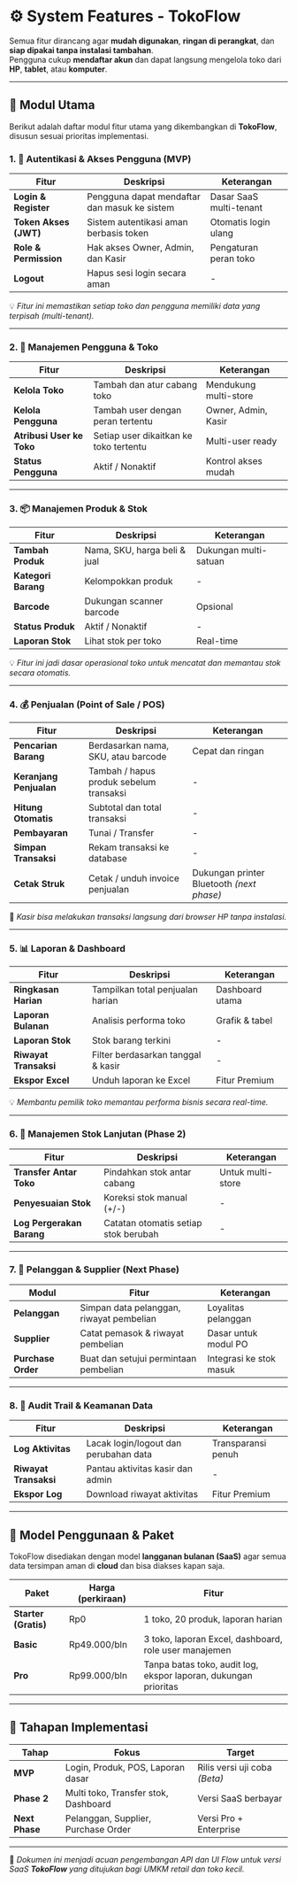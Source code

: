 # ⚙️ System Features - TokoFlow

Semua fitur dirancang agar **mudah digunakan**, **ringan di perangkat**, dan **siap dipakai tanpa instalasi tambahan**.  
Pengguna cukup **mendaftar akun** dan dapat langsung mengelola toko dari **HP**, **tablet**, atau **komputer**.

---

## 🧩 Modul Utama

Berikut adalah daftar modul fitur utama yang dikembangkan di **TokoFlow**, disusun sesuai prioritas implementasi.

### 1. 🔐 Autentikasi & Akses Pengguna (MVP)

| Fitur                 | Deskripsi                                    | Keterangan              |
| --------------------- | -------------------------------------------- | ----------------------- |
| **Login & Register**  | Pengguna dapat mendaftar dan masuk ke sistem | Dasar SaaS multi-tenant |
| **Token Akses (JWT)** | Sistem autentikasi aman berbasis token       | Otomatis login ulang    |
| **Role & Permission** | Hak akses Owner, Admin, dan Kasir            | Pengaturan peran toko   |
| **Logout**            | Hapus sesi login secara aman                 | -                       |

💡 _Fitur ini memastikan setiap toko dan pengguna memiliki data yang terpisah (multi-tenant)._

---

### 2. 🏬 Manajemen Pengguna & Toko

| Fitur                     | Deskripsi                              | Keterangan            |
| ------------------------- | -------------------------------------- | --------------------- |
| **Kelola Toko**           | Tambah dan atur cabang toko            | Mendukung multi-store |
| **Kelola Pengguna**       | Tambah user dengan peran tertentu      | Owner, Admin, Kasir   |
| **Atribusi User ke Toko** | Setiap user dikaitkan ke toko tertentu | Multi-user ready      |
| **Status Pengguna**       | Aktif / Nonaktif                       | Kontrol akses mudah   |

---

### 3. 📦 Manajemen Produk & Stok

| Fitur               | Deskripsi                    | Keterangan            |
| ------------------- | ---------------------------- | --------------------- |
| **Tambah Produk**   | Nama, SKU, harga beli & jual | Dukungan multi-satuan |
| **Kategori Barang** | Kelompokkan produk           | -                     |
| **Barcode**         | Dukungan scanner barcode     | Opsional              |
| **Status Produk**   | Aktif / Nonaktif             | -                     |
| **Laporan Stok**    | Lihat stok per toko          | Real-time             |

💡 _Fitur ini jadi dasar operasional toko untuk mencatat dan memantau stok secara otomatis._

---

### 4. 💰 Penjualan (Point of Sale / POS)

| Fitur                   | Deskripsi                               | Keterangan                                |
| ----------------------- | --------------------------------------- | ----------------------------------------- |
| **Pencarian Barang**    | Berdasarkan nama, SKU, atau barcode     | Cepat dan ringan                          |
| **Keranjang Penjualan** | Tambah / hapus produk sebelum transaksi | -                                         |
| **Hitung Otomatis**     | Subtotal dan total transaksi            | -                                         |
| **Pembayaran**          | Tunai / Transfer                        | -                                         |
| **Simpan Transaksi**    | Rekam transaksi ke database             | -                                         |
| **Cetak Struk**         | Cetak / unduh invoice penjualan         | Dukungan printer Bluetooth _(next phase)_ |

📱 _Kasir bisa melakukan transaksi langsung dari browser HP tanpa instalasi._

---

### 5. 📊 Laporan & Dashboard

| Fitur                 | Deskripsi                          | Keterangan      |
| --------------------- | ---------------------------------- | --------------- |
| **Ringkasan Harian**  | Tampilkan total penjualan harian   | Dashboard utama |
| **Laporan Bulanan**   | Analisis performa toko             | Grafik & tabel  |
| **Laporan Stok**      | Stok barang terkini                | -               |
| **Riwayat Transaksi** | Filter berdasarkan tanggal & kasir | -               |
| **Ekspor Excel**      | Unduh laporan ke Excel             | Fitur Premium   |

💡 _Membantu pemilik toko memantau performa bisnis secara real-time._

---

### 6. 🔁 Manajemen Stok Lanjutan (Phase 2)

| Fitur                     | Deskripsi                            | Keterangan        |
| ------------------------- | ------------------------------------ | ----------------- |
| **Transfer Antar Toko**   | Pindahkan stok antar cabang          | Untuk multi-store |
| **Penyesuaian Stok**      | Koreksi stok manual (+/-)            | -                 |
| **Log Pergerakan Barang** | Catatan otomatis setiap stok berubah | -                 |

---

### 7. 👥 Pelanggan & Supplier (Next Phase)

| Modul              | Fitur                                    | Keterangan              |
| ------------------ | ---------------------------------------- | ----------------------- |
| **Pelanggan**      | Simpan data pelanggan, riwayat pembelian | Loyalitas pelanggan     |
| **Supplier**       | Catat pemasok & riwayat pembelian        | Dasar untuk modul PO    |
| **Purchase Order** | Buat dan setujui permintaan pembelian    | Integrasi ke stok masuk |

---

### 8. 🧾 Audit Trail & Keamanan Data

| Fitur                 | Deskripsi                             | Keterangan         |
| --------------------- | ------------------------------------- | ------------------ |
| **Log Aktivitas**     | Lacak login/logout dan perubahan data | Transparansi penuh |
| **Riwayat Transaksi** | Pantau aktivitas kasir dan admin      | -                  |
| **Ekspor Log**        | Download riwayat aktivitas            | Fitur Premium      |

---

## 💸 Model Penggunaan & Paket

TokoFlow disediakan dengan model **langganan bulanan (SaaS)** agar semua data tersimpan aman di **cloud** dan bisa diakses kapan saja.

| Paket                | Harga (perkiraan) | Fitur                                                           |
| -------------------- | ----------------- | --------------------------------------------------------------- |
| **Starter (Gratis)** | Rp0               | 1 toko, 20 produk, laporan harian                               |
| **Basic**            | Rp49.000/bln      | 3 toko, laporan Excel, dashboard, role user manajemen           |
| **Pro**              | Rp99.000/bln      | Tanpa batas toko, audit log, ekspor laporan, dukungan prioritas |

---

## 🧭 Tahapan Implementasi

| Tahap          | Fokus                                | Target                        |
| -------------- | ------------------------------------ | ----------------------------- |
| **MVP**        | Login, Produk, POS, Laporan dasar    | Rilis versi uji coba _(Beta)_ |
| **Phase 2**    | Multi toko, Transfer stok, Dashboard | Versi SaaS berbayar           |
| **Next Phase** | Pelanggan, Supplier, Purchase Order  | Versi Pro + Enterprise        |

---

📘 _Dokumen ini menjadi acuan pengembangan API dan UI Flow untuk versi SaaS **TokoFlow** yang ditujukan bagi UMKM retail dan toko kecil._
